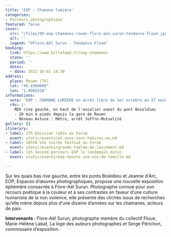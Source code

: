 ```yaml
---
title: 'EOP : Chamane lumière'
categories:
- Parcours photographique
featured: false
cover:
  src: "/files/05-eop-chamanes-rouen-flore-ael-surun-tendance-floue.jpg"
  alt: ''
  legend: "©Flore-Aël Surun - Tendance Floue"
booking:
  link: https://www.billetweb.fr/eop-chamanes
  state: ''
  period: ''
  dates:
  - date: 2022-10-01 14:30
address:
  place: Rouen (76)
  lat: "49.4360609"
  lon: "1.0901518"
informations:
  note: 'EOP : CHAMANE LUMIERE en accès libre du 1er octobre au 27 novembre 2022'
  rdv: |-
    RDV rive gauche, en haut de l'escalier ouest du pont Boieldieu
    - 20 min à pieds depuis la gare de Rouen
    - Réseau Astuce : Métro, arrêt Joffre-Mutualité
gallery: []
itinerary:
- label: 17h Emission radio au Forum
  event: static/events/et-vous-vous-habitez-ou.md
- label: 18h30 Une soirée festive au Forum
  event: static/events/grande-tablee-de-lancement.md
- label: 11h Second parcours EOP le lendemain matin
  event: static/events/eop-nenets-une-vie-de-famille.md

---
```

Sur les quais bas rive gauche, entre les ponts Boieldieu et Jeanne d'Arc, EOP, Espaces d’œuvres photographiques, propose une nouvelle exposition éphémère consacrée à Flore-Aël Surun. Photographe connue pour son recours poétique à la couleur et à ses contrastes en faveur d’une culture humaniste de la non violence, elle présente des clichés issus de recherches qu’elle mène depuis plus d’une dizaine d’années sur les chamanes, acteurs de paix.

**Intervenants :** Flore-Aël Surun, photographe membre du collectif Floue, Marie-Hélène Labat, La loge des auteurs photographes et Serge Périchon, commissaire d’exposition.